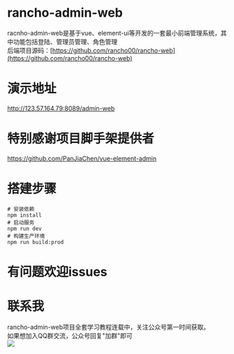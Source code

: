 # rancho-admin-web
racnho-admin-web是基于vue、element-ui等开发的一套最小前端管理系统，其中功能包括登陆、管理员管理、角色管理<br>
后端项目源码：[https://github.com/rancho00/rancho-web](https://github.com/rancho00/rancho-web)
# 演示地址
  http://123.57.164.79:8089/admin-web
# 特别感谢项目脚手架提供者
  https://github.com/PanJiaChen/vue-element-admin
# 搭建步骤
    # 安装依赖
    npm install
    # 启动服务
    npm run dev
    # 构建生产环境
    npm run build:prod
# 有问题欢迎issues
# 联系我
  rancho-admin-web项目全套学习教程连载中，关注公众号第一时间获取。<br>
  如果想加入QQ群交流，公众号回复"加群"即可<br>
  ![](https://github.com/rancho00/rancho-web/blob/master/document/resource/8cm.jpg)
